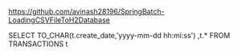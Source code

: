 https://github.com/avinash28196/SpringBatch-LoadingCSVFileToH2Database

SELECT  TO_CHAR(t.create_date,'yyyy-mm-dd hh:mi:ss') ,t.* FROM TRANSACTIONS t